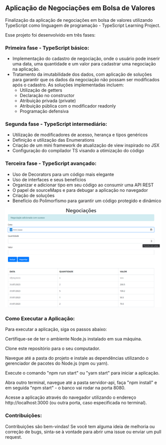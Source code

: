 <h2>Aplicação de Negociações em Bolsa de Valores</h2>

Finalização da aplicação de negociações em bolsa de valores utilizando TypeScript como linguagem de programação - TypeScript Learning Project. 

Esse projeto foi desenvolvido em três fases:

<h3>Primeira fase - TypeScript básico: </h3>

- Implementação do cadastro de negociação, onde o usuário pode inserir uma data, uma quantidade e um valor para cadastrar uma negociação na aplicação.
- Tratamento da imutabilidade dos dados, com aplicação de soluções para garantir que os dados da negociação não possam ser modificados após o cadastro. As soluções implementadas incluem:
    * Utilização de getters
    * Declaração no constructor
    * Atribuição privada (private)
    * Atribuição pública com o modificador readonly
    * Programação defensiva


<h3>Segunda fase - TypeScript intermediário:</h3>

- Utilização de modificadores de acesso, herança e tipos genéricos
- Definição e utilização das Enumerations
- Criação de um mini framework de atualização de view inspirado no JSX
- Configuração do compilador TS visando a otimização do código

<h3>Terceira fase - TypeScript avançado:</h3>

- Uso de Decorators para um código mais elegante
- Uso de interfaces e seus benefícios
- Organizar e adicionar tipo em seu código ao consumir uma API REST
- O papel de sourceMaps e para debugar a aplicação no navegador
- Criação de soluções
- Benefício do Polimorfismo para garantir um código protegido e dinâmico

![Alt text](image.png)

<h3>Como Executar a Aplicação:</h3>

Para executar a aplicação, siga os passos abaixo:

Certifique-se de ter o ambiente Node.js instalado em sua máquina.

Clone este repositório para o seu computador.

Navegue até a pasta do projeto e instale as dependências utilizando o gerenciador de pacotes do Node.js (npm ou yarn).

Execute o comando "npm run start" ou "yarn start" para iniciar a aplicação.

Abra outro terminal, navegue até a pasta servidor-api, faça "npm install" e em seguida "npm start" - o banco vai rodar na porta 8080.

Acesse a aplicação através do navegador utilizando o endereço http://localhost:3000 (ou outra porta, caso especificada no terminal).

<h3>Contribuições:</h3>

Contribuições são bem-vindas! Se você tem alguma ideia de melhoria ou correção de bugs, sinta-se à vontade para abrir uma issue ou enviar um pull request.
